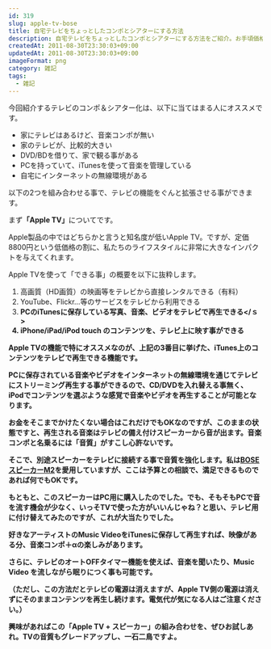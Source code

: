 ```yaml
---
id: 319
slug: apple-tv-bose
title: 自宅テレビをちょっとしたコンポとシアターにする方法
description: 自宅テレビをちょっとしたコンポとシアターにする方法をご紹介。お手頃価格で、手に入ります。
createdAt: 2011-08-30T23:30:03+09:00
updatedAt: 2011-08-30T23:30:03+09:00
imageFormat: png
category: 雑記
tags:
  - 雑記
---
```



今回紹介するテレビのコンポ＆シアター化は、以下に当てはまる人にオススメです。

* 家にテレビはあるけど、音楽コンポが無い
* 家のテレビが、比較的大きい
* DVD/BDを借りて、家で観る事がある
* PCを持っていて、iTunesを使って音楽を管理している
* 自宅にインターネットの無線環境がある

以下の2つを組み合わせる事で、テレビの機能をぐんと拡張させる事ができます。

<external-link title="Apple TV" note="テレビの体験を、アップグレード。" link="https://apple.com/jp/tv/" img-file-name="appletv4k.png"></external-link>

<kaereba-link item-title="Bose Computer MusicMonitor PCスピーカー ブラック CMM BK" img-file-name="bose_m2_500x500.png" shop-name="BOSE" amazon-item-id="B002QNEHC6" rakuten-item-id="5b6932daf77d57fbe74a51a8ef4ee53d" search-keyword="Bose Computer MusicMonitor"></kaereba-link>

まず<strong>「Apple TV」</strong>についてです。

Apple製品の中ではどちらかと言うと知名度が低いApple TV。ですが、定価8800円という低価格の割に、私たちのライフスタイルに非常に大きなインパクトを与えてくれます。

<photo-image article-id="319" img-file-name="220110831_appleTV_bose_2.jpg" caption="Apple TV"></photo-image>

Apple TVを使って「できる事」の概要を以下に抜粋します。

1. 高画質（HD画質）の映画等をテレビから直接レンタルできる（有料）
2. YouTube、Flickr…等のサービスをテレビから利用できる
3. <strong>PCのiTunesに保存している写真、音楽、ビデオをテレビで再生できる</ｓ>
4. iPhone/iPad/iPod touch のコンテンツを、テレビ上に映す事ができる

Apple TVの機能で特にオススメなのが、上記の3番目に挙げた、<strong>iTunes上のコンテンツをテレビで再生できる機能</strong>です。

<photo-image article-id="319" img-file-name="20110831_appleTV_bose_6.jpg" caption="Apple TVからiTunesに接続"></photo-image>

PCに保存されている音楽やビデオをインターネットの無線環境を通じてテレビにストリーミング再生する事ができるので、CD/DVDを入れ替える事無く、<strong>iPodでコンテンツを選ぶような感覚</strong>で音楽やビデオを再生することが可能となります。

<photo-image article-id="319" img-file-name="20110831_appleTV_bose_7.jpg" caption="音楽やビデオを選んで再生"></photo-image>

お金をそこまでかけたくない場合はこれだけでもOKなのですが、このままの状態ですと、再生される音楽はテレビの備え付けスピーカーから音が出ます。音楽コンポと名乗るには「音質」がすこし心許ないです。

そこで、別途スピーカーをテレビに接続する事で音質を強化します。私は<a href="http://www.amazon.co.jp/gp/product/B002QNEHC6/ref=as_li_tf_il?ie=UTF8&tag=amayutazon-22&linkCode=as2&camp=247&creative=1211&creativeASIN=B002QNEHC6" target="_blank">BOSEスピーカーM2</a>を愛用していますが、ここは予算との相談で、満足できるものであれば何でもOKです。

<photo-image article-id="319" img-file-name="20110831_appleTV_bose.jpg" caption="Bose M2"></photo-image>

もともと、このスピーカーはPC用に購入したのでした。でも、そもそもPCで音を流す機会が少なく、いっそTVで使った方がいいんじゃね？と思い、テレビ用に付け替えてみたのですが、これが大当たりでした。

好きなアーティストのMusic VideoをiTunesに保存して再生すれば、映像がある分、音楽コンポ＋αの楽しみがあります。

<photo-image article-id="319" img-file-name="20110831_appleTV_bose_4.jpg" caption="Music Video を再生"></photo-image>

さらに、<strong>テレビのオートOFFタイマー機能</strong>を使えば、音楽を聞いたり、Music Video を流しながら眠りにつく事も可能です。

<photo-image article-id="319" img-file-name="20110831_appleTV_bose_5.jpg" caption="TVのオートOFFタイマー機能"></photo-image>

（ただし、この方法だとテレビの電源は消えますが、Apple TV側の電源は消えずにそのままコンテンツを再生し続けます。電気代が気になる人はご注意ください。）

興味があればこの「Apple TV + スピーカー」の組み合わせを、ぜひお試しあれ。TVの音質もグレードアップし、一石二鳥ですよ。
